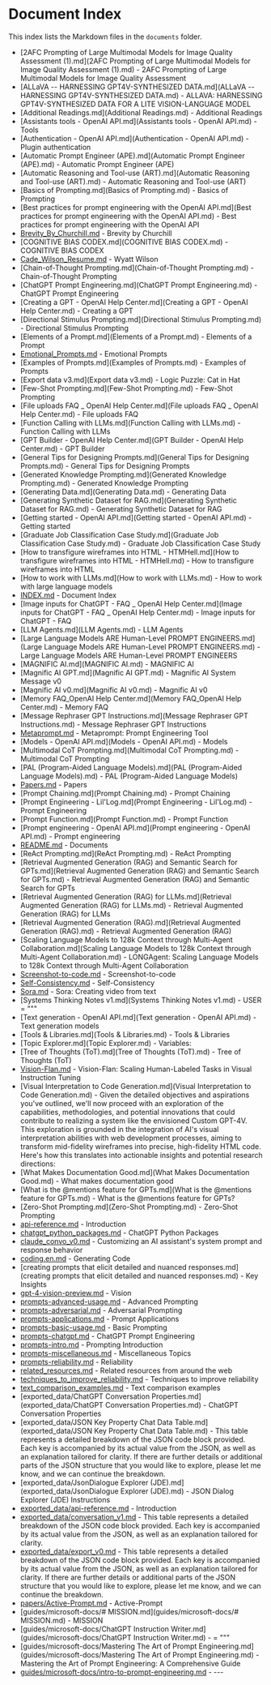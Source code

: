 # Document Index

This index lists the Markdown files in the `documents` folder.

- [2AFC Prompting of Large Multimodal Models  for Image Quality Assessment (1).md](2AFC Prompting of Large Multimodal Models  for Image Quality Assessment (1).md) - 2AFC Prompting of Large Multimodal Models for Image Quality Assessment
- [ALLaVA -- HARNESSING GPT4V-SYNTHESIZED DATA.md](ALLaVA -- HARNESSING GPT4V-SYNTHESIZED DATA.md) - ALLAVA: HARNESSING GPT4V-SYNTHESIZED DATA FOR A LITE VISION-LANGUAGE MODEL
- [Additional Readings.md](Additional Readings.md) - Additional Readings
- [Assistants tools - OpenAI API.md](Assistants tools - OpenAI API.md) - Tools
- [Authentication - OpenAI API.md](Authentication - OpenAI API.md) - Plugin authentication
- [Automatic Prompt Engineer (APE).md](Automatic Prompt Engineer (APE).md) - Automatic Prompt Engineer (APE)
- [Automatic Reasoning and Tool-use (ART).md](Automatic Reasoning and Tool-use (ART).md) - Automatic Reasoning and Tool-use (ART)
- [Basics of Prompting.md](Basics of Prompting.md) - Basics of Prompting
- [Best practices for prompt engineering with the OpenAI API.md](Best practices for prompt engineering with the OpenAI API.md) - Best practices for prompt engineering with the OpenAI API
- [Brevity_By_Churchill.md](Brevity_By_Churchill.md) - Brevity by Churchill
- [COGNITIVE BIAS CODEX.md](COGNITIVE BIAS CODEX.md) - COGNITIVE BIAS CODEX
- [Cade_Wilson_Resume.md](Cade_Wilson_Resume.md) - Wyatt Wilson
- [Chain-of-Thought Prompting.md](Chain-of-Thought Prompting.md) - Chain-of-Thought Prompting
- [ChatGPT Prompt Engineering.md](ChatGPT Prompt Engineering.md) - ChatGPT Prompt Engineering
- [Creating a GPT - OpenAI Help Center.md](Creating a GPT - OpenAI Help Center.md) - Creating a GPT
- [Directional Stimulus Prompting.md](Directional Stimulus Prompting.md) - Directional Stimulus Prompting
- [Elements of a Prompt.md](Elements of a Prompt.md) - Elements of a Prompt
- [Emotional_Prompts.md](Emotional_Prompts.md) - Emotional Prompts
- [Examples of Prompts.md](Examples of Prompts.md) - Examples of Prompts
- [Export data v3.md](Export data v3.md) - Logic Puzzle: Cat in Hat
- [Few-Shot Prompting.md](Few-Shot Prompting.md) - Few-Shot Prompting
- [File uploads FAQ _ OpenAI Help Center.md](File uploads FAQ _ OpenAI Help Center.md) - File uploads FAQ
- [Function Calling with LLMs.md](Function Calling with LLMs.md) - Function Calling with LLMs
- [GPT Builder - OpenAI Help Center.md](GPT Builder - OpenAI Help Center.md) - GPT Builder
- [General Tips for Designing Prompts.md](General Tips for Designing Prompts.md) - General Tips for Designing Prompts
- [Generated Knowledge Prompting.md](Generated Knowledge Prompting.md) - Generated Knowledge Prompting
- [Generating Data.md](Generating Data.md) - Generating Data
- [Generating Synthetic Dataset for RAG.md](Generating Synthetic Dataset for RAG.md) - Generating Synthetic Dataset for RAG
- [Getting started - OpenAI API.md](Getting started - OpenAI API.md) - Getting started
- [Graduate Job Classification Case Study.md](Graduate Job Classification Case Study.md) - Graduate Job Classification Case Study
- [How to transfigure wireframes into HTML - HTMHell.md](How to transfigure wireframes into HTML - HTMHell.md) - How to transfigure wireframes into HTML
- [How to work with LLMs.md](How to work with LLMs.md) - How to work with large language models
- [INDEX.md](INDEX.md) - Document Index
- [Image inputs for ChatGPT - FAQ _ OpenAI Help Center.md](Image inputs for ChatGPT - FAQ _ OpenAI Help Center.md) - Image inputs for ChatGPT - FAQ
- [LLM Agents.md](LLM Agents.md) - LLM Agents
- [Large Language Models ARE Human-Level PROMPT ENGINEERS.md](Large Language Models ARE Human-Level PROMPT ENGINEERS.md) - Large Language Models ARE Human-Level PROMPT ENGINEERS
- [MAGNIFIC AI.md](MAGNIFIC AI.md) - MAGNIFIC AI
- [Magnific AI GPT.md](Magnific AI GPT.md) - Magnific AI System Message v0
- [Magnific AI v0.md](Magnific AI v0.md) - Magnific AI v0
- [Memory FAQ_OpenAI Help Center.md](Memory FAQ_OpenAI Help Center.md) - Memory FAQ
- [Message Rephraser GPT Instructions.md](Message Rephraser GPT Instructions.md) - Message Rephraser GPT Instructions
- [Metaprompt.md](Metaprompt.md) - Metaprompt: Prompt Engineering Tool
- [Models - OpenAI API.md](Models - OpenAI API.md) - Models
- [Multimodal CoT Prompting.md](Multimodal CoT Prompting.md) - Multimodal CoT Prompting
- [PAL (Program-Aided Language Models).md](PAL (Program-Aided Language Models).md) - PAL (Program-Aided Language Models)
- [Papers.md](Papers.md) - Papers
- [Prompt Chaining.md](Prompt Chaining.md) - Prompt Chaining
- [Prompt Engineering - Lil'Log.md](Prompt Engineering - Lil'Log.md) - Prompt Engineering
- [Prompt Function.md](Prompt Function.md) - Prompt Function
- [Prompt engineering - OpenAI API.md](Prompt engineering - OpenAI API.md) - Prompt engineering
- [README.md](README.md) - Documents
- [ReAct Prompting.md](ReAct Prompting.md) - ReAct Prompting
- [Retrieval Augmented Generation (RAG) and Semantic Search for GPTs.md](Retrieval Augmented Generation (RAG) and Semantic Search for GPTs.md) - Retrieval Augmented Generation (RAG) and Semantic Search for GPTs
- [Retrieval Augmented Generation (RAG) for LLMs.md](Retrieval Augmented Generation (RAG) for LLMs.md) - Retrieval Augmented Generation (RAG) for LLMs
- [Retrieval Augmented Generation (RAG).md](Retrieval Augmented Generation (RAG).md) - Retrieval Augmented Generation (RAG)
- [Scaling Language Models to 128k Context through Multi-Agent Collaboration.md](Scaling Language Models to 128k Context through Multi-Agent Collaboration.md) - LONGAgent: Scaling Language Models to 128k Context through Multi-Agent Collaboration
- [Screenshot-to-code.md](Screenshot-to-code.md) - Screenshot-to-code
- [Self-Consistency.md](Self-Consistency.md) - Self-Consistency
- [Sora.md](Sora.md) - Sora: Creating video from text
- [Systems Thinking Notes v1.md](Systems Thinking Notes v1.md) - USER = """
- [Text generation - OpenAI API.md](Text generation - OpenAI API.md) - Text generation models
- [Tools & Libraries.md](Tools & Libraries.md) - Tools & Libraries
- [Topic Explorer.md](Topic Explorer.md) - Variables:
- [Tree of Thoughts (ToT).md](Tree of Thoughts (ToT).md) - Tree of Thoughts (ToT)
- [Vision-Flan.md](Vision-Flan.md) - Vision-Flan: Scaling Human-Labeled Tasks in Visual Instruction Tuning
- [Visual Interpretation to Code Generation.md](Visual Interpretation to Code Generation.md) - Given the detailed objectives and aspirations you've outlined, we'll now proceed with an exploration of the capabilities, methodologies, and potential innovations that could contribute to realizing a system like the envisioned Custom GPT-4V. This exploration is grounded in the integration of AI's visual interpretation abilities with web development processes, aiming to transform mid-fidelity wireframes into precise, high-fidelity HTML code. Here's how this translates into actionable insights and potential research directions:
- [What Makes Documentation Good.md](What Makes Documentation Good.md) - What makes documentation good
- [What is the @mentions feature for GPTs.md](What is the @mentions feature for GPTs.md) - What is the @mentions feature for GPTs?
- [Zero-Shot Prompting.md](Zero-Shot Prompting.md) - Zero-Shot Prompting
- [api-reference.md](api-reference.md) - Introduction
- [chatgpt_python_packages.md](chatgpt_python_packages.md) - ChatGPT Python Packages
- [claude_convo_v0.md](claude_convo_v0.md) - Customizing an AI assistant's system prompt and response behavior
- [coding.en.md](coding.en.md) - Generating Code
- [creating prompts that elicit detailed and nuanced responses.md](creating prompts that elicit detailed and nuanced responses.md) - Key Insights
- [gpt-4-vision-preview.md](gpt-4-vision-preview.md) - Vision
- [prompts-advanced-usage.md](prompts-advanced-usage.md) - Advanced Prompting
- [prompts-adversarial.md](prompts-adversarial.md) - Adversarial Prompting
- [prompts-applications.md](prompts-applications.md) - Prompt Applications
- [prompts-basic-usage.md](prompts-basic-usage.md) - Basic Prompting
- [prompts-chatgpt.md](prompts-chatgpt.md) - ChatGPT Prompt Engineering
- [prompts-intro.md](prompts-intro.md) - Prompting Introduction
- [prompts-miscellaneous.md](prompts-miscellaneous.md) - Miscellaneous Topics
- [prompts-reliability.md](prompts-reliability.md) - Reliability
- [related_resources.md](related_resources.md) - Related resources from around the web
- [techniques_to_improve_reliability.md](techniques_to_improve_reliability.md) - Techniques to improve reliability
- [text_comparison_examples.md](text_comparison_examples.md) - Text comparison examples
- [exported_data/ChatGPT Conversation Properties.md](exported_data/ChatGPT Conversation Properties.md) - ChatGPT Conversation Properties
- [exported_data/JSON Key Property Chat Data Table.md](exported_data/JSON Key Property Chat Data Table.md) - This table represents a detailed breakdown of the JSON code block provided. Each key is accompanied by its actual value from the JSON, as well as an explanation tailored for clarity. If there are further details or additional parts of the JSON structure that you would like to explore, please let me know, and we can continue the breakdown.
- [exported_data/JsonDialogue Explorer (JDE).md](exported_data/JsonDialogue Explorer (JDE).md) - JSON Dialog Explorer (JDE) Instructions
- [exported_data/api-reference.md](exported_data/api-reference.md) - Introduction
- [exported_data/conversation_v1.md](exported_data/conversation_v1.md) - This table represents a detailed breakdown of the JSON code block provided. Each key is accompanied by its actual value from the JSON, as well as an explanation tailored for clarity.
- [exported_data/export_v0.md](exported_data/export_v0.md) - This table represents a detailed breakdown of the JSON code block provided. Each key is accompanied by its actual value from the JSON, as well as an explanation tailored for clarity. If there are further details or additional parts of the JSON structure that you would like to explore, please let me know, and we can continue the breakdown.
- [papers/Active-Prompt.md](papers/Active-Prompt.md) - Active-Prompt
- [guides/microsoft-docs/# MISSION.md](guides/microsoft-docs/# MISSION.md) - MISSION
- [guides/microsoft-docs/ChatGPT Instruction Writer.md](guides/microsoft-docs/ChatGPT Instruction Writer.md) - <SYSTEM> = """
- [guides/microsoft-docs/Mastering The Art of Prompt Engineering.md](guides/microsoft-docs/Mastering The Art of Prompt Engineering.md) - Mastering the Art of Prompt Engineering: A Comprehensive Guide
- [guides/microsoft-docs/intro-to-prompt-engineering.md](guides/microsoft-docs/intro-to-prompt-engineering.md) - ---

